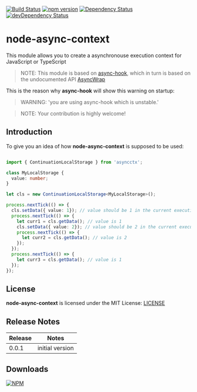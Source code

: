 [![Build Status](https://api.travis-ci.org/gms1/node-async-context.svg?branch=master)](https://travis-ci.org/gms1/node-async-context)
[![npm version](https://badge.fury.io/js/asyncctx.svg)](https://badge.fury.io/js/asyncctx)
[![Dependency Status](https://david-dm.org/gms1/node-async-context.svg)](https://david-dm.org/gms1/node-async-context)
[![devDependency Status](https://david-dm.org/gms1/node-async-context/dev-status.svg)](https://david-dm.org/gms1/node-async-context#info=devDependencies)

# node-async-context
This module allows you to create a asynchronouse execution context for JavaScript or TypeScript

> NOTE: This module is based on [async-hook](https://github.com/AndreasMadsen/async-hook), which in turn is based 
on the undocumented API [AsyncWrap](https://github.com/nodejs/diagnostics/blob/master/tracing/AsyncWrap/README.md)

This is the reason why **async-hook** will show this warning on startup:

> WARNING: 'you are using async-hook which is unstable.'

> NOTE: Your contribution is highly welcome!

## Introduction

To give you an idea of how **node-async-context** is supposed to be used:
 

```TypeScript

import { ContinuationLocalStorage } from 'asyncctx';

class MyLocalStorage {
  value: number;
}

let cls = new ContinuationLocalStorage<MyLocalStorage>();

process.nextTick(() => {
  cls.setData({ value: 1}); // value should be 1 in the current execution context and below
  process.nextTick(() => {
    let curr1 = cls.getData(); // value is 1
    cls.setData({ value: 2}); // value should be 2 in the current execution context and below
    process.nextTick(() => {
      let curr2 = cls.getData(); // value is 2
    });
  });
  process.nextTick(() => {
    let curr3 = cls.getData(); // value is 1
  });
});
```

## License

**node-async-context** is licensed under the MIT License:
[LICENSE](./LICENSE)

## Release Notes

| Release   | Notes                                                                                                                            |
|-----------|----------------------------------------------------------------------------------------------------------------------------------|
| 0.0.1     | initial version                                                                                                                  |


## Downloads

[![NPM](https://nodei.co/npm/asyncctx.png?downloads=true&downloadRank=true&stars=true)](https://www.npmjs.com/package/asyncctx)
